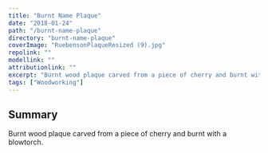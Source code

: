 ```yaml
---
title: "Burnt Name Plaque"
date: "2018-01-24"
path: "/burnt-name-plaque"
directory: "burnt-name-plaque"
coverImage: "RuebensonPlaqueResized (9).jpg"
repolink: ""
modellink: ""
attributionlink: ""
excerpt: "Burnt wood plaque carved from a piece of cherry and burnt with a blowtorch."
tags: ["Woodworking"]
---
```


## Summary

Burnt wood plaque carved from a piece of cherry and burnt with a blowtorch.
